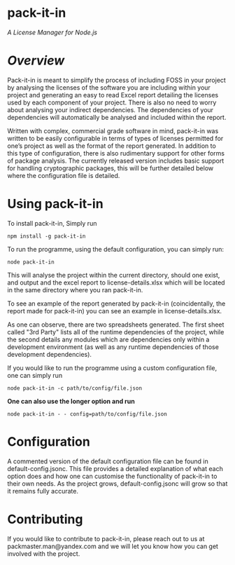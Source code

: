 pack-it-in
==========

*A License Manager for Node.js*

*Overview*
==========

Pack-it-in is meant to simplify the process of including FOSS in your project by
analysing the licenses of the software you are including within your project and
generating an easy to read Excel report detailing the licenses used by each
component of your project. There is also no need to worry about analysing your
indirect dependencies. The dependencies of your dependencies will automatically
be analysed and included within the report.

Written with complex, commercial grade software in mind, pack-it-in was written
to be easily configurable in terms of types of licenses permitted for one’s
project as well as the format of the report generated. In addition to this type
of configuration, there is also rudimentary support for other forms of package
analysis. The currently released version includes basic support for handling
cryptographic packages, this will be further detailed below where the
configuration file is detailed.

Using pack-it-in
================

To install pack-it-in, Simply run

~~~~~~~~~~~~~~~~~~~~~~~~~~~~~~~~~~~~~~~~~~~~~~~~~~~~~~~~~~~~~~~~~~~~~~~~~~~~~~~~
npm install -g pack-it-in
~~~~~~~~~~~~~~~~~~~~~~~~~~~~~~~~~~~~~~~~~~~~~~~~~~~~~~~~~~~~~~~~~~~~~~~~~~~~~~~~

To run the programme, using the default configuration, you can simply run:

~~~~~~~~~~~~~~~~~~~~~~~~~~~~~~~~~~~~~~~~~~~~~~~~~~~~~~~~~~~~~~~~~~~~~~~~~~~~~~~~
node pack-it-in
~~~~~~~~~~~~~~~~~~~~~~~~~~~~~~~~~~~~~~~~~~~~~~~~~~~~~~~~~~~~~~~~~~~~~~~~~~~~~~~~

This will analyse the project within the current directory, should one exist,
and output and the excel report to license-details.xlsx which will be located in
the same directory where you ran pack-it-in.

To see an example of the report generated by pack-it-in (coincidentally, the
report made for pack-it-in) you can see an example in license-details.xlsx.

As one can observe, there are two spreadsheets generated. The first sheet called "3rd Party"
lists all of the runtime dependencies of the project, while the second details any modules which are
dependencies only within a development environment (as well as any runtime dependencies of those development
dependencies).

If you would like to run the programme using a custom configuration file, one
can simply run

~~~~~~~~~~~~~~~~~~~~~~~~~~~~~~~~~~~~~~~~~~~~~~~~~~~~~~~~~~~~~~~~~~~~~~~~~~~~~~~~
node pack-it-in -c path/to/config/file.json
~~~~~~~~~~~~~~~~~~~~~~~~~~~~~~~~~~~~~~~~~~~~~~~~~~~~~~~~~~~~~~~~~~~~~~~~~~~~~~~~

**One can also use the longer option and run**

~~~~~~~~~~~~~~~~~~~~~~~~~~~~~~~~~~~~~~~~~~~~~~~~~~~~~~~~~~~~~~~~~~~~~~~~~~~~~~~~
node pack-it-in - - config=path/to/config/file.json
~~~~~~~~~~~~~~~~~~~~~~~~~~~~~~~~~~~~~~~~~~~~~~~~~~~~~~~~~~~~~~~~~~~~~~~~~~~~~~~~


Configuration
=============

A commented version of the default configuration file can be found in
default-config.jsonc. This file provides a detailed explanation of what each
option does and how one can customise the functionality of pack-it-in to their
own needs. As the project grows, default-config.jsonc will grow so that it
remains fully accurate.

Contributing
============

If you would like to contribute to pack-it-in, please reach out to us at
packmaster.man\@yandex.com and we will let you know how you can get involved
with the project.
